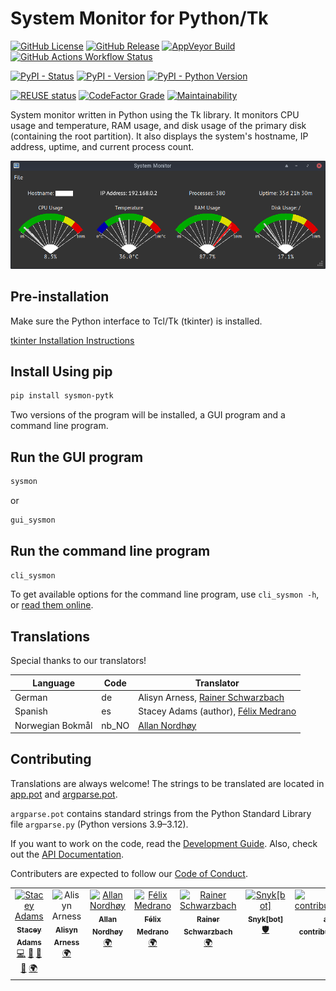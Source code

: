 # System Monitor for Python/Tk

<!--
SPDX-FileCopyrightText: © 2024 Stacey Adams <stacey.belle.rose@gmail.com>

SPDX-License-Identifier: MIT
-->
<!-- markdownlint-disable MD033 -->

[![GitHub License](https://img.shields.io/github/license/staceybellerose/sysmon-pytk?color=7C4DFF)](https://opensource.org/license/MIT)
[![GitHub Release](https://img.shields.io/github/v/release/staceybellerose/sysmon-pytk)](https://github.com/staceybellerose/sysmon-pytk/releases)
[![AppVeyor Build](https://img.shields.io/appveyor/build/staceybellerose/sysmon-pytk/main?logo=appveyor&logoColor=white)](https://ci.appveyor.com/project/staceybellerose/sysmon-pytk/)
[![GitHub Actions Workflow Status](https://img.shields.io/github/actions/workflow/status/staceybellerose/sysmon-pytk/docs.yml?logo=github&logoColor=white&label=docs)](https://staceybellerose.github.io/sysmon-pytk/)

[![PyPI - Status](https://img.shields.io/pypi/status/sysmon-pytk)](https://pypi.org/project/sysmon-pytk/)
[![PyPI - Version](https://img.shields.io/pypi/v/sysmon-pytk)](https://pypi.org/project/sysmon-pytk/)
[![PyPI - Python Version](https://img.shields.io/pypi/pyversions/sysmon-pytk)](https://pypi.org/project/sysmon-pytk/)

[![REUSE status](https://api.reuse.software/badge/github.com/staceybellerose/sysmon-pytk)](https://api.reuse.software/info/github.com/staceybellerose/sysmon-pytk)
[![CodeFactor Grade](https://img.shields.io/codefactor/grade/github/staceybellerose/sysmon-pytk?logo=codefactor)](https://www.codefactor.io/repository/github/staceybellerose/sysmon-pytk)
[![Maintainability](https://api.codeclimate.com/v1/badges/556c93bf800d0d58e7e4/maintainability)](https://codeclimate.com/github/staceybellerose/sysmon-pytk/maintainability)

System monitor written in Python using the Tk library. It monitors CPU usage and
temperature, RAM usage, and disk usage of the primary disk (containing the
root partition). It also displays the system's hostname, IP address, uptime,
and current process count.

![Main Window](images/main_window.png)

## Pre-installation

Make sure the Python interface to Tcl/Tk (tkinter) is installed.

[tkinter Installation Instructions](https://github.com/staceybellerose/sysmon-pytk/blob/main/docs/PRE-INSTALLATION.md)

## Install Using pip

```bash
pip install sysmon-pytk
```

Two versions of the program will be installed, a GUI program and a command line
program.

## Run the GUI program

```bash
sysmon
```

or

```bash
gui_sysmon
```

## Run the command line program

```bash
cli_sysmon
```

To get available options for the command line program, use `cli_sysmon -h`, or
[read them online](https://github.com/staceybellerose/sysmon-pytk/blob/main/docs/CLI_USAGE.md).

## Translations

Special thanks to our translators!

| Language         | Code  | Translator |
|------------------|-------|------------|
| German           | de    | Alisyn Arness, [Rainer Schwarzbach](https://github.com/blackstream-x) |
| Spanish          | es    | Stacey Adams (author), [Félix Medrano](https://github.com/robertxgray) |
| Norwegian Bokmål | nb_NO | [Allan Nordhøy](https://github.com/comradekingu) |

## Contributing

Translations are always welcome! The strings to be translated are located in
[app.pot](https://github.com/staceybellerose/sysmon-pytk/blob/main/sysmon_pytk/locale/app.pot)
and
[argparse.pot](https://github.com/staceybellerose/sysmon-pytk/blob/main/sysmon_pytk/locale/argparse.pot).

`argparse.pot` contains standard strings from the Python Standard Library file
`argparse.py` (Python versions 3.9–3.12).

If you want to work on the code, read the
[Development Guide](https://github.com/staceybellerose/sysmon-pytk/blob/main/docs/DEVELOPING.md).
Also, check out the [API Documentation](https://staceybellerose.github.io/sysmon-pytk/).

Contributers are expected to follow our
[Code of Conduct](https://github.com/staceybellerose/sysmon-pytk/blob/main/CODE_OF_CONDUCT.md).

<!-- ALL-CONTRIBUTORS-LIST:START - Do not remove or modify this section -->
<!-- prettier-ignore-start -->
<!-- markdownlint-disable -->
<table>
  <tbody>
    <tr>
      <td align="center" valign="top" width="14.28%"><a href="https://github.com/staceybellerose/"><img src="https://avatars.githubusercontent.com/u/1043355?v=4?s=100" width="100px;" alt="Stacey Adams"/><br /><sub><b>Stacey Adams</b></sub></a><br /><a href="#code-staceybellerose" title="Code">💻</a> <a href="#doc-staceybellerose" title="Documentation">📖</a> <a href="#projectManagement-staceybellerose" title="Project Management">📆</a> <a href="#maintenance-staceybellerose" title="Maintenance">🚧</a> <a href="#translation-staceybellerose" title="Translation">🌍</a></td>
      <td align="center" valign="top" width="14.28%"><img src="https://github.githubassets.com/images/gravatars/gravatar-user-420.png?s=100" width="100px;" alt="Alisyn Arness"/><br /><sub><b>Alisyn Arness</b></sub><br /><a href="#translation" title="Translation">🌍</a></td>
      <td align="center" valign="top" width="14.28%"><a href="https://liberapay.com/kingu/"><img src="https://avatars.githubusercontent.com/u/13802408?v=4?s=100" width="100px;" alt="Allan Nordhøy"/><br /><sub><b>Allan Nordhøy</b></sub></a><br /><a href="#translation-comradekingu" title="Translation">🌍</a></td>
      <td align="center" valign="top" width="14.28%"><a href="https://github.com/robertxgray"><img src="https://avatars.githubusercontent.com/u/9676118?v=4?s=100" width="100px;" alt="Félix Medrano"/><br /><sub><b>Félix Medrano</b></sub></a><br /><a href="#translation-robertxgray" title="Translation">🌍</a></td>
      <td align="center" valign="top" width="14.28%"><a href="https://github.com/blackstream-x"><img src="https://avatars.githubusercontent.com/u/8937080?v=4?s=100" width="100px;" alt="Rainer Schwarzbach"/><br /><sub><b>Rainer Schwarzbach</b></sub></a><br /><a href="#translation-blackstream-x" title="Translation">🌍</a></td>
      <td align="center" valign="top" width="14.28%"><a href="https://snyk.io"><img src="https://avatars.githubusercontent.com/u/19733683?v=4?s=100" width="100px;" alt="Snyk[bot]"/><br /><sub><b>Snyk[bot]</b></sub></a><br /><a href="#security-snyk" title="Security">🛡️</a></td>
      <td align="center" valign="top" width="14.28%"><a href="https://allcontributors.org"><img src="https://avatars.githubusercontent.com/u/46410174?v=4?s=100" width="100px;" alt="all-contributors[bot]"/><br /><sub><b>all-contributors[bot]</b></sub></a><br /><a href="#doc-all-contributors" title="Documentation">📖</a></td>
    </tr>
  </tbody>
</table>

<!-- markdownlint-restore -->
<!-- prettier-ignore-end -->

<!-- ALL-CONTRIBUTORS-LIST:END -->

